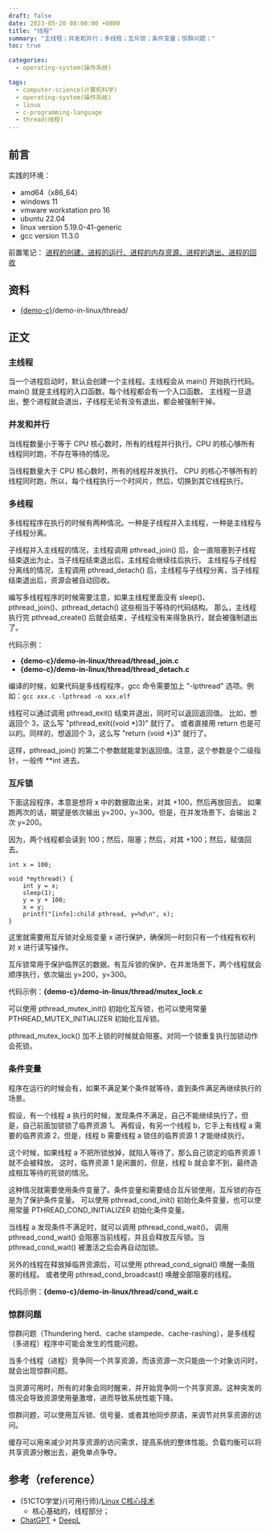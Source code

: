 ```yaml
---
draft: false
date: 2023-05-20 08:00:00 +0800
title: "线程"
summary: "主线程；并发和并行；多线程；互斥锁；条件变量；惊群问题；"
toc: true

categories:
  - operating-system(操作系统)

tags:
  - computer-science(计算机科学)
  - operating-system(操作系统)
  - linux
  - c-programming-language
  - thread(线程)
---
```


## 前言

实践的环境：

- amd64（x86_64）
- windows 11
- vmware workstation pro 16
- ubuntu 22.04
- linux version 5.19.0-41-generic
- gcc version 11.3.0

前置笔记：
[进程的创建、进程的运行、进程的内存资源、进程的退出、进程的回收](/post/computer-science/operating-system/linux/process)

## 资料

- [{demo-c}](https://github.com/KelipuTe/demo-c)/demo-in-linux/thread/

## 正文

### 主线程

当一个进程启动时，默认会创建一个主线程。主线程会从 main() 开始执行代码。
main() 就是主线程的入口函数。每个线程都会有一个入口函数。
主线程一旦退出，整个进程就会退出，子线程无论有没有退出，都会被强制干掉。

### 并发和并行

当线程数量小于等于 CPU 核心数时，所有的线程并行执行。CPU 的核心够所有线程同时跑，不存在等待的情况。

当线程数量大于 CPU 核心数时，所有的线程并发执行。
CPU 的核心不够所有的线程同时跑，所以，每个线程执行一个时间片，然后，切换到其它线程执行。

### 多线程

多线程程序在执行的时候有两种情况。一种是子线程并入主线程，一种是主线程与子线程分离。

子线程并入主线程的情况，主线程调用 pthread_join() 后，会一直阻塞到子线程结束退出为止，当子线程结束退出后，主线程会继续往后执行。
主线程与子线程分离线的情况，主程调用 pthread_detach() 后，主线程与子线程分离，当子线程结束退出后，资源会被自动回收。

编写多线程程序的时候需要注意，如果主线程里面没有 sleep()、pthread_join()、pthread_detach() 这些相当于等待的代码结构。
那么，主线程执行完 pthread_create() 后就会结束，子线程没有来得急执行，就会被强制退出了。

代码示例：

- **{demo-c}/demo-in-linux/thread/thread_join.c**
- **{demo-c}/demo-in-linux/thread/thread_detach.c**

编译的时候，如果代码是多线程程序，gcc 命令需要加上 "\-lpthread" 选项。例如：`gcc xxx.c -lpthread -o xxx.elf`

线程可以通过调用 pthread_exit() 结束并退出，同时可以返回返回值。
比如，想返回个 3，这么写 "pthread_exit((void *)3)" 就行了。
或者直接用 return 也是可以的。同样的，想返回个 3，这么写 "return (void *)3" 就行了。

这样，pthread_join() 的第二个参数就能拿到返回值。注意，这个参数是个二级指针，一般传 **int 进去。

### 互斥锁

下面这段程序，本意是想将 x 中的数据取出来，对其 +100，然后再放回去。
如果跑两次的话，期望是依次输出 y=200，y=300。但是，在并发场景下，会输出 2 次 y=200。

因为，两个线程都会读到 100；然后，阻塞；然后，对其 +100；然后，赋值回去。

```
int x = 100;

void *mythread() {
    int y = x;
    sleep(1);
    y = y + 100;
    x = y;
    printf("[info]:child pthread, y=%d\n", x);
}
```

这里就需要用互斥锁对全局变量 x 进行保护，确保同一时刻只有一个线程有权利对 x 进行读写操作。

互斥锁常用于保护临界区的数据。有互斥锁的保护，在并发场景下，两个线程就会顺序执行，依次输出 y=200，y=300。

代码示例：**{demo-c}/demo-in-linux/thread/mutex_lock.c**

可以使用 pthread_mutex_init() 初始化互斥锁，也可以使用常量 PTHREAD_MUTEX_INITIALIZER 初始化互斥锁。

pthread_mutex_lock() 加不上锁的时候就会阻塞。对同一个锁重复执行加锁动作会死锁。

### 条件变量

程序在运行的时候会有，如果不满足某个条件就等待，直到条件满足再继续执行的场景。

假设，有一个线程 a 执行的时候，发现条件不满足，自己不能继续执行了，但是，自己前面加锁锁了临界资源 1。
再假设，有另一个线程 b，它手上有线程 a 需要的临界资源 2，但是，线程 b 需要线程 a 锁住的临界资源 1 才能继续执行。

这个时候，如果线程 a 不把所锁放掉，就陷入等待了，那么自己锁定的临界资源 1 就不会被释放。
这时，临界资源 1 是闲置的，但是，线程 b 就会拿不到，最终造成相互等待的死锁的情况。

这种情况就需要使用条件变量了。条件变量和需要结合互斥锁使用，互斥锁的存在是为了保护条件变量。
可以使用 pthread_cond_init() 初始化条件变量，也可以使用常量 PTHREAD_COND_INITIALIZER 初始化条件变量。

当线程 a 发现条件不满足时，就可以调用 pthread_cond_wait()。
调用 pthread_cond_wait() 会阻塞当前线程，并且会释放互斥锁。当 pthread_cond_wait() 被激活之后会再自动加锁。

另外的线程在释放掉临界资源后，可以使用 pthread_cond_signal() 唤醒一条阻塞的线程。
或者使用 pthread_cond_broadcast() 唤醒全部阻塞的线程。

代码示例：**{demo-c}/demo-in-linux/thread/cond_wait.c**

### 惊群问题

惊群问题（Thundering herd、cache stampede、cache-rashing），是多线程（多进程）程序中可能会发生的性能问题。

当多个线程（进程）竞争同一个共享资源，而该资源一次只能由一个对象访问时，就会出现惊群问题。

当资源可用时，所有的对象会同时醒来，并开始竞争同一个共享资源。这种突发的情况会导致资源使用量激增，进而导致系统性能下降。

惊群问题，可以使用互斥锁、信号量、或者其他同步原语，来调节对共享资源的访问。

缓存可以用来减少对共享资源的访问需求，提高系统的整体性能。负载均衡可以将共享资源分散出去，避免单点争夺。

## 参考（reference）

- {51CTO学堂}/{可用行师}/[Linux C核心技术](https://edu.51cto.com/course/28903.html)
    - 核心基础的，线程部分；
- [ChatGPT](https://chat.openai.com/) + [DeepL](https://www.deepl.com/translator)
